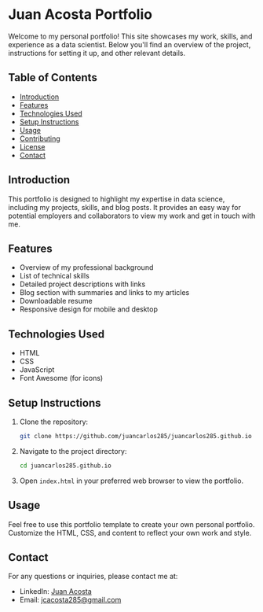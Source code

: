 
# Juan Acosta Portfolio

Welcome to my personal portfolio! This site showcases my work, skills, and experience as a data scientist. Below you'll find an overview of the project, instructions for setting it up, and other relevant details.

## Table of Contents

- [Introduction](#introduction)
- [Features](#features)
- [Technologies Used](#technologies-used)
- [Setup Instructions](#setup-instructions)
- [Usage](#usage)
- [Contributing](#contributing)
- [License](#license)
- [Contact](#contact)

## Introduction

This portfolio is designed to highlight my expertise in data science, including my projects, skills, and blog posts. It provides an easy way for potential employers and collaborators to view my work and get in touch with me.

## Features

- Overview of my professional background
- List of technical skills
- Detailed project descriptions with links
- Blog section with summaries and links to my articles
- Downloadable resume
- Responsive design for mobile and desktop

## Technologies Used

- HTML
- CSS
- JavaScript
- Font Awesome (for icons)

## Setup Instructions

1. Clone the repository:
   ```bash
   git clone https://github.com/juancarlos285/juancarlos285.github.io
   ```
2. Navigate to the project directory:
   ```bash
   cd juancarlos285.github.io
   ```
3. Open `index.html` in your preferred web browser to view the portfolio.

## Usage

Feel free to use this portfolio template to create your own personal portfolio. Customize the HTML, CSS, and content to reflect your own work and style.

## Contact

For any questions or inquiries, please contact me at:

- LinkedIn: [Juan Acosta](https://www.linkedin.com/in/jcacosta285/)
- Email: [jcacosta285@gmail.com](mailto:jcacosta285@gmail.com)
